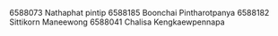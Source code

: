 6588073 Nathaphat pintip
6588185 Boonchai Pintharotpanya
6588182 Sittikorn Maneewong 
6588041 Chalisa Kengkaewpennapa
